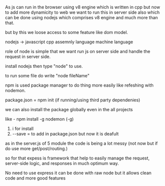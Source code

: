As js can run in the browser using v8 engine which is written in cpp 
but now to add more dynamicity to web we want to run this in server side also which can be done using nodejs which comprises v8 engine and much more than that.

but by this we loose access to some feature like dom model.

nodejs  -> javascript
cpp
assemnly language
machine language

role of node is simple that we want run js on server side and handle the request in server side.

install nodejs then type "node" to use.

to run some file do write "node fileName"



npm is used package manager to do thing more easily like refeshing with nodemon.


package.json = npm init (if running/using third party dependenies)

we can also install the package globally even in the all projects

like - npm install -g nodemon (-g)
1. i for install
2. --save = to add in package.json but now it is deafult 



as in the server.js of 5 module 
the code is being a lot messy (not now but if do use more get/post/routing.)

so for that expess is framework that help to easily manage the request, server-side logic, and responses in much optimum way.

No need to use express it can be done with raw node but it allows clean code and more good features
